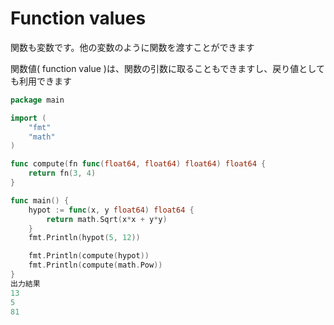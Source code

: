 # Function values

関数も変数です。他の変数のように関数を渡すことができます<br>

関数値( function value )は、関数の引数に取ることもできますし、戻り値としても利用できます<br>

```go
package main

import ( 
	"fmt"
	"math"
)

func compute(fn func(float64, float64) float64) float64 {
	return fn(3, 4)
}

func main() {
	hypot := func(x, y float64) float64 {
		return math.Sqrt(x*x + y*y)
	}
	fmt.Println(hypot(5, 12))

	fmt.Println(compute(hypot))
	fmt.Println(compute(math.Pow))
}
出力結果
13
5
81
```
